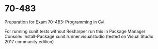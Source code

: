# 70-483
Preparation for Exam 70-483: Programming in C#


For running xunit tests without Resharper run this in Package Manager Console: Install-Package xunit.runner.visualstudio  (tested on Visual Studio 2017 community edition)
